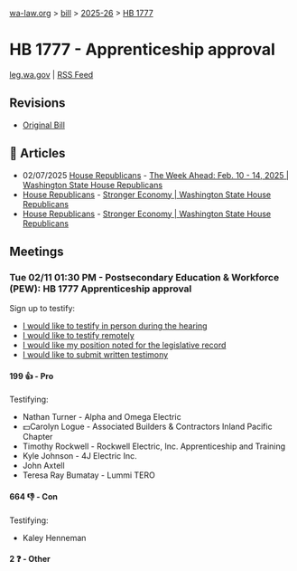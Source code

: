 [wa-law.org](/) > [bill](/bill/) > [2025-26](/bill/2025-26/) > [HB 1777](/bill/2025-26/hb/1777/)

# HB 1777 - Apprenticeship approval
[leg.wa.gov](https://app.leg.wa.gov/billsummary?BillNumber=1777&Year=2025&Initiative=false) | [RSS Feed](./rss.xml)

## Revisions
* [Original Bill](1/)

## 📰 Articles
* 02/07/2025 [House Republicans](/org/house_republicans/) - [The Week Ahead: Feb. 10 - 14, 2025 | Washington State House Republicans](https://houserepublicans.wa.gov/week/the-week-ahead-feb-10-14-2025/#:~:text=HB%201777)
* [House Republicans](/org/house_republicans/) - [Stronger Economy | Washington State House Republicans](http://houserepublicans.wa.gov/our-priorities/stronger-economy/#:~:text=House%20Bill%201777)
* [House Republicans](/org/house_republicans/) - [Stronger Economy | Washington State House Republicans](https://houserepublicans.wa.gov/our-priorities/stronger-economy/#:~:text=House%20Bill%201777)

## Meetings
### Tue 02/11 01:30 PM - Postsecondary Education & Workforce (PEW): HB 1777 Apprenticeship approval
Sign up to testify:
* [I would like to testify in person during the hearing](https://app.leg.wa.gov/csi/Testifier/Add?chamber=House&mId=32775&aId=163331&caId=25645&tId=1)
* [I would like to testify remotely](https://app.leg.wa.gov/csi/Testifier/Add?chamber=House&mId=32775&aId=163331&caId=25645&tId=2)
* [I would like my position noted for the legislative record](https://app.leg.wa.gov/csi/Testifier/Add?chamber=House&mId=32775&aId=163331&caId=25645&tId=3)
* [I would like to submit written testimony](https://app.leg.wa.gov/csi/Testifier/Add?chamber=House&mId=32775&aId=163331&caId=25645&tId=4)

#### 199 👍 - Pro
Testifying:
* Nathan Turner - Alpha and Omega Electric
* 💵Carolyn Logue - Associated Builders & Contractors Inland Pacific Chapter
* Timothy Rockwell - Rockwell Electric, Inc. Apprenticeship and Training
* Kyle Johnson - 4J Electric Inc.
* John Axtell
* Teresa Ray Bumatay - Lummi TERO

#### 664 👎 - Con
Testifying:
* Kaley Henneman

#### 2 ❓ - Other
